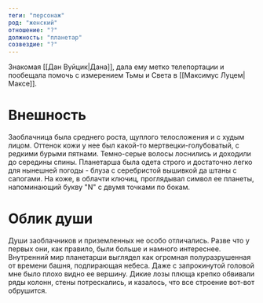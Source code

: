 ```yaml
---
теги: "персонаж"
род: "женский"
отношение: "?"
должность: "планетар"
созвездие: "?"
---
```


Знакомая [[Дан Вуйцик|Дана]], дала ему метко телепортации и пообещала помочь с измерением Тьмы и Света в [[Максимус Луцем|Максе]]. 

# Внешность
Заоблачница была среднего роста, щуплого телосложения и с худым лицом. Оттенок кожи у нее был какой-то мертвецки-голубоватый, с редкими бурыми пятнами. Темно-серые волосы лоснились и доходили до середины спины. Планетарша была одета строго и достаточно легко для нынешней погоды - блуза с серебристой вышивкой да штаны с сапогами. На коже, в облачти ключиц, проглядывал символ ее планеты, напоминающий букву "N" с двумя точками по бокам.

# Облик души
Души заоблачников и приземленных не особо отличались. Разве что у первых они, как правило, были больше и намного интереснее. Внутренний мир планетарши выглядел как огромная полуразрушенная от времени башня, подпирающая небеса. Даже с запрокинутой головой мне было плохо видно ее вершину. Дикие лозы плюща крепко обвивали ряды колонн, стены потрескались, и казалось, что все строение вот-вот обрушится.